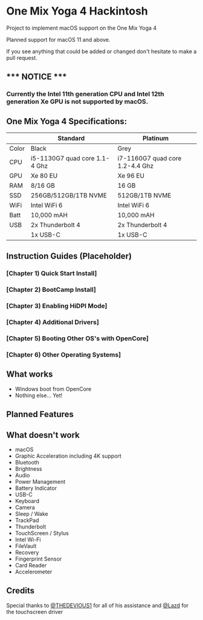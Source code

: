 # One Mix Yoga 4 Hackintosh
Project to implement macOS support on the One Mix Yoga 4

Planned support for macOS 11 and above. 

If you see anything that could be added or changed don't hesitate to make a pull request.


## *** NOTICE ***
### Currently the Intel 11th generation CPU and Intel 12th generation Xe GPU is not supported by macOS.

## One Mix Yoga 4 Specifications:

|   | Standard | Platinum |
|---|----------|----------|
|Color| Black | Grey |
|CPU| i5-1130G7 quad core 1.1-4 Ghz| i7-1160G7 quad core 1.2-4.4 Ghz|
|GPU| Xe 80 EU | Xe 96 EU |
|RAM| 8/16 GB | 16 GB |
|SSD| 256GB/512GB/1TB NVME | 512GB/1TB NVME |
|WiFi| Intel WiFi 6 | Intel WiFi 6 |
|Batt| 10,000 mAH | 10,000 mAH |
|USB| 2x Thunderbolt 4 | 2x Thunderbolt 4 |
|   | 1x USB-C | 1x USB-C |



## Instruction Guides (Placeholder)

### [Chapter 1) Quick Start Install]
### [Chapter 2) BootCamp Install]
### [Chapter 3) Enabling HiDPI Mode]
### [Chapter 4) Additional Drivers]
### [Chapter 5) Booting Other OS's with OpenCore]
### [Chapter 6) Other Operating Systems]


## What works 

- Windows boot from OpenCore
- Nothing else... Yet!


## Planned Features


## What doesn't work

- macOS
- Graphic Acceleration including 4K support
- Bluetooth
- Brightness
- Audio
- Power Management
- Battery Indicator
- USB-C
- Keyboard
- Camera
- Sleep / Wake
- TrackPad
- Thunderbolt
- TouchScreen / Stylus
- Intel Wi-Fi 
- FileVault
- Recovery
- Fingerprint Sensor
- Card Reader
- Accelerometer


## Credits
Special thanks to [@THEDEVIOUS1](https://github.com/THEDEVIOUS1/CHUWI-MINIBOOK-HACKINTOSH) for all of his assistance and [@Lazd](https://github.com/lazd/VoodooI2CGoodix) for the touchscreen driver <br>
